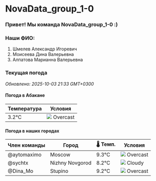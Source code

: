 # NovaData_group_1-0
### Привет! Мы команда NovaData_group_1-0 :)

### Наши ФИО:
1. Шмелев Александр Игоревич
2. Моисеева Дина Валерьевна
3. Алпатова Марианна Валерьевна

### Текущая погода
<!-- WEATHER:START -->
_Обновлено: 2025-10-03 21:33 GMT+0300_

#### Погода в Абакане

| Температура | Условия |
|-------------|----------|
| 3.2°C     | ![](https://cdn.weatherapi.com/weather/64x64/night/122.png) Overcast |

#### Погода в наших городах

| Член команды  | Город               | 🌡️ Темп.  | Условия          |
|---------------|---------------------|-----------|--------------------|
| @aytomaximo    | Moscow              |    9.3°C | ![](https://cdn.weatherapi.com/weather/64x64/night/122.png) Overcast     |
| @sychtx        | Nizhny Novgorod     |    8.2°C | ![](https://cdn.weatherapi.com/weather/64x64/night/119.png) Cloudy       |
| @Dina_Mo       | Stupino             |    9.2°C | ![](https://cdn.weatherapi.com/weather/64x64/night/122.png) Overcast     |

<!-- WEATHER:END -->
